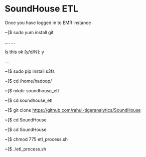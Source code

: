# SoundHouse ETL
Once you have logged in to EMR instance

~]$ sudo yum install git

....
...

Is this ok [y/d/N]: y

....

~]$ sudo pip install s3fs

~]$ cd /home/hadoop/

~]$ mkdir soundhouse_etl

~]$ cd soundhouse_etl



~]$ git clone https://github.com/rahul-tigeranalytics/SoundHouse

~]$  cd SoundHouse

~]$  cd SoundHouse

~]$  chmod 775 etl_process.sh

~]$ ./etl_process.sh







